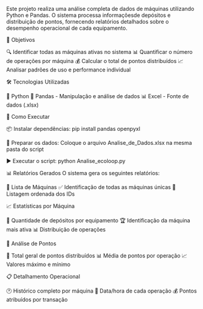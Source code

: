Este projeto realiza uma análise completa de dados de máquinas utilizando Python e Pandas. 
O sistema processa informaçõesde depósitos e distribuição de pontos, 
fornecendo relatórios detalhados sobre o desempenho operacional de cada equipamento.


🎯 Objetivos

🔍 Identificar todas as máquinas ativas no sistema
📊 Quantificar o número de operações por máquina
💰 Calcular o total de pontos distribuídos
📈 Analisar padrões de uso e performance individual

🛠️ Tecnologias Utilizadas

🐍 Python 
🐼 Pandas - Manipulação e análise de dados
📊 Excel - Fonte de dados (.xlsx)


🚀 Como Executar

📦 Instalar dependências:
pip install pandas openpyxl

📁 Preparar os dados:
Coloque o arquivo Analise_de_Dados.xlsx na mesma pasta do script


▶️ Executar o script:
  python Analise_ecoloop.py



 📊 Relatórios Gerados
 O sistema gera os seguintes relatórios:

🔢 Lista de Máquinas
✅ Identificação de todas as máquinas únicas
📝 Listagem ordenada dos IDs

📈 Estatísticas por Máquina

🔄 Quantidade de depósitos por equipamento
🏆 Identificação da máquina mais ativa
📊 Distribuição de operações

💎 Análise de Pontos

🎯 Total geral de pontos distribuídos
📊 Média de pontos por operação
📈 Valores máximo e mínimo

📋 Detalhamento Operacional

🕐 Histórico completo por máquina
📅 Data/hora de cada operação
💰 Pontos atribuídos por transação
